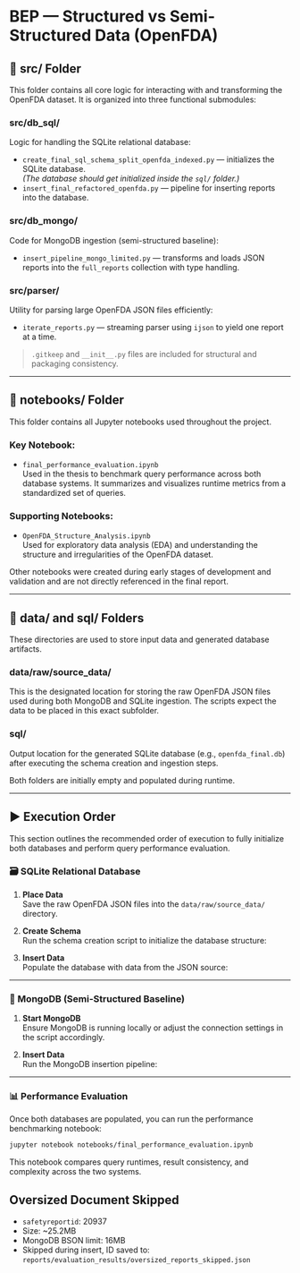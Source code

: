 # BEP — Structured vs Semi-Structured Data (OpenFDA)

## 📁 src/ Folder
This folder contains all core logic for interacting with and transforming the OpenFDA dataset. It is organized into three functional submodules:

### src/db_sql/
Logic for handling the SQLite relational database:
- `create_final_sql_schema_split_openfda_indexed.py` — initializes the SQLite database.  
  *(The database should get initialized inside the `sql/` folder.)*
- `insert_final_refactored_openfda.py` — pipeline for inserting reports into the database.

### src/db_mongo/
Code for MongoDB ingestion (semi-structured baseline):
- `insert_pipeline_mongo_limited.py` — transforms and loads JSON reports into the `full_reports` collection with type handling.

### src/parser/
Utility for parsing large OpenFDA JSON files efficiently:
- `iterate_reports.py` — streaming parser using `ijson` to yield one report at a time.

> `.gitkeep` and `__init__.py` files are included for structural and packaging consistency.

---

## 📓 notebooks/ Folder
This folder contains all Jupyter notebooks used throughout the project.

### Key Notebook:
- `final_performance_evaluation.ipynb`  
  Used in the thesis to benchmark query performance across both database systems. It summarizes and visualizes runtime metrics from a standardized set of queries.

### Supporting Notebooks:
- `OpenFDA_Structure_Analysis.ipynb`  
  Used for exploratory data analysis (EDA) and understanding the structure and irregularities of the OpenFDA dataset.

Other notebooks were created during early stages of development and validation and are not directly referenced in the final report.

---

## 📂 data/ and sql/ Folders

These directories are used to store input data and generated database artifacts.

### data/raw/source_data/
This is the designated location for storing the raw OpenFDA JSON files used during both MongoDB and SQLite ingestion. The scripts expect the data to be placed in this exact subfolder.

### sql/
Output location for the generated SQLite database (e.g., `openfda_final.db`) after executing the schema creation and ingestion steps.

Both folders are initially empty and populated during runtime.

---

## ▶️ Execution Order

This section outlines the recommended order of execution to fully initialize both databases and perform query performance evaluation.

### 🗃️ SQLite Relational Database

1. **Place Data**  
   Save the raw OpenFDA JSON files into the `data/raw/source_data/` directory.

2. **Create Schema**  
   Run the schema creation script to initialize the database structure:
   <!-- ```bash
   python src/db_sql/create_final_sql_schema_split_openfda_indexed.py
   ``` -->

3. **Insert Data**  
   Populate the database with data from the JSON source:
   <!-- ```bash
   python src/db_sql/insert_final_refactored_openfda.py --json_path data/raw/source_data/
   ``` -->

---

### 🍃 MongoDB (Semi-Structured Baseline)

1. **Start MongoDB**  
   Ensure MongoDB is running locally or adjust the connection settings in the script accordingly.

2. **Insert Data**  
   Run the MongoDB insertion pipeline:
   <!-- ```bash
   python src/db_mongo/insert_pipeline_mongo_limited.py --json_path data/raw/source_data/
   ``` -->

---

### 📊 Performance Evaluation

Once both databases are populated, you can run the performance benchmarking notebook:

```bash
jupyter notebook notebooks/final_performance_evaluation.ipynb
```

This notebook compares query runtimes, result consistency, and complexity across the two systems.


## Oversized Document Skipped

- `safetyreportid`: 20937
- Size: ~25.2MB
- MongoDB BSON limit: 16MB
- Skipped during insert, ID saved to: `reports/evaluation_results/oversized_reports_skipped.json`





